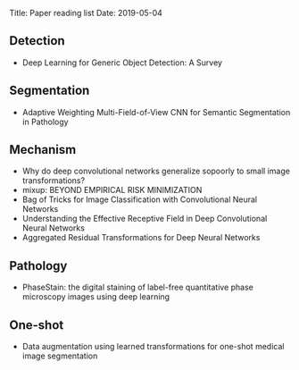 Title: Paper reading list
Date: 2019-05-04

## Detection
- Deep Learning for Generic Object Detection: A Survey


## Segmentation 
- Adaptive Weighting Multi-Field-of-View CNN for Semantic Segmentation in Pathology



## Mechanism
- Why do deep convolutional networks generalize sopoorly to small image transformations?
- mixup: BEYOND EMPIRICAL RISK MINIMIZATION
- Bag of Tricks for Image Classification with Convolutional Neural Networks
- Understanding the Effective Receptive Field in Deep Convolutional Neural Networks
- Aggregated Residual Transformations for Deep Neural Networks


## Pathology
- PhaseStain: the digital staining of label-free quantitative phase microscopy images using deep learning

## One-shot
- Data augmentation using learned transformations for one-shot medical image segmentation

